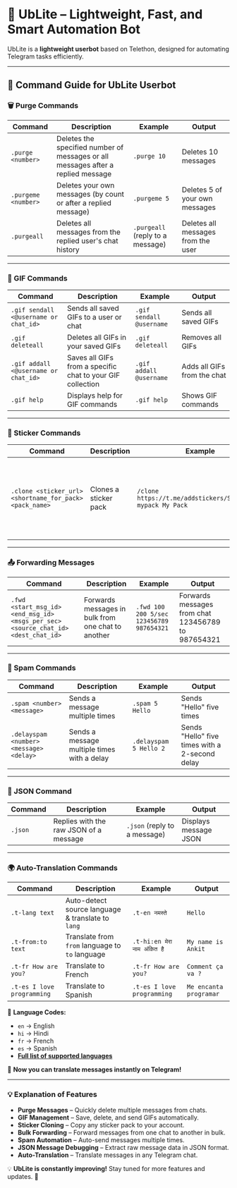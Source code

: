 # 📌 UbLite – Lightweight, Fast, and Smart Automation Bot  

UbLite is a **lightweight userbot** based on Telethon, designed for automating Telegram tasks efficiently.  

---

## **🔹 Command Guide for UbLite Userbot**  

### **🗑 Purge Commands**  

| Command | Description | Example | Output |
|---------|------------|---------|--------|
| `.purge <number>` | Deletes the specified number of messages or all messages after a replied message | `.purge 10` | Deletes 10 messages |
| `.purgeme <number>` | Deletes your own messages (by count or after a replied message) | `.purgeme 5` | Deletes 5 of your own messages |
| `.purgeall` | Deletes all messages from the replied user's chat history | `.purgeall` (reply to a message) | Deletes all messages from the user |

---

### **🎥 GIF Commands**  

| Command | Description | Example | Output |
|---------|------------|---------|--------|
| `.gif sendall <@username or chat_id>` | Sends all saved GIFs to a user or chat | `.gif sendall @username` | Sends all saved GIFs |
| `.gif deleteall` | Deletes all GIFs in your saved GIFs | `.gif deleteall` | Removes all GIFs |
| `.gif addall <@username or chat_id>` | Saves all GIFs from a specific chat to your GIF collection | `.gif addall @username` | Adds all GIFs from the chat |
| `.gif help` | Displays help for GIF commands | `.gif help` | Shows GIF commands |

---

### **🎨 Sticker Commands**  

| Command | Description | Example | Output |
|---------|------------|---------|--------|
| `.clone <sticker_url> <shortname_for_pack> <pack_name>` | Clones a sticker pack | `/clone https://t.me/addstickers/SamplePack mypack My Pack` | Clone the sticker pack and make your own pack |

---

### **📤 Forwarding Messages**  

| Command | Description | Example | Output |
|---------|------------|---------|--------|
| `.fwd <start_msg_id> <end_msg_id> <msgs_per_sec> <source_chat_id> <dest_chat_id>` | Forwards messages in bulk from one chat to another | `.fwd 100 200 5/sec 123456789 987654321` | Forwards messages from chat 123456789 to 987654321 |

---

### **📢 Spam Commands**  

| Command | Description | Example | Output |
|---------|------------|---------|--------|
| `.spam <number> <message>` | Sends a message multiple times | `.spam 5 Hello` | Sends "Hello" five times |
| `.delayspam <number> <message> <delay>` | Sends a message multiple times with a delay | `.delayspam 5 Hello 2` | Sends "Hello" five times with a 2-second delay |

---

### **📜 JSON Command**  

| Command | Description | Example | Output |
|---------|------------|---------|--------|
| `.json` | Replies with the raw JSON of a message | `.json` (reply to a message) | Displays message JSON |

---

### **🌍 Auto-Translation Commands**  

| Command | Description | Example | Output |
|---------|------------|---------|--------|
| `.t-lang text` | Auto-detect source language & translate to `lang` | `.t-en नमस्ते` | `Hello` |
| `.t-from:to text` | Translate from `from` language to `to` language | `.t-hi:en मेरा नाम अंकित है` | `My name is Ankit` |
| `.t-fr How are you?` | Translate to French | `.t-fr How are you?` | `Comment ça va ?` |
| `.t-es I love programming` | Translate to Spanish | `.t-es I love programming` | `Me encanta programar` |

📌 **Language Codes:**  
- `en` → English  
- `hi` → Hindi  
- `fr` → French  
- `es` → Spanish  
- **[Full list of supported languages](https://cloud.google.com/translate/docs/languages)**  

🚀 **Now you can translate messages instantly on Telegram!**  

---

### **💡 Explanation of Features**  

- **Purge Messages** – Quickly delete multiple messages from chats.  
- **GIF Management** – Save, delete, and send GIFs automatically.  
- **Sticker Cloning** – Copy any sticker pack to your account.  
- **Bulk Forwarding** – Forward messages from one chat to another in bulk.  
- **Spam Automation** – Auto-send messages multiple times.  
- **JSON Message Debugging** – Extract raw message data in JSON format.  
- **Auto-Translation** – Translate messages in any Telegram chat.  

💡 **UbLite is constantly improving!** Stay tuned for more features and updates. 🚀
